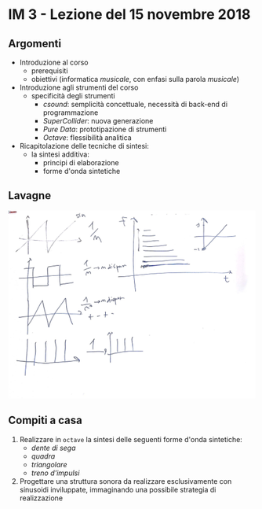 # IM 3 - Lezione del 15 novembre 2018

## Argomenti

* Introduzione al corso
  * prerequisiti
  * obiettivi (informatica *musicale*, con enfasi sulla parola *musicale*)
* Introduzione agli strumenti del corso
  * specificità degli strumenti
    * *csound*: semplicità concettuale, necessità di back-end di programmazione
    * *SuperCollider*: nuova generazione
    * *Pure Data*: prototipazione di strumenti
    * *Octave*: flessibilità analitica
* Ricapitolazione delle tecniche di sintesi:
  * la sintesi additiva:
    * principi di elaborazione
    * forme d'onda sintetiche

## Lavagne

![whiteboard 1](./TR3_IM_3_2018-11-15_11.20.14.jpg)

## Compiti a casa

1. Realizzare in `octave` la sintesi delle seguenti forme d'onda sintetiche:
   * *dente di sega*
   * *quadra*
   * *triangolare*
   * *treno d'impulsi*
2. Progettare una struttura sonora da realizzare esclusivamente con sinusoidi inviluppate, immaginando una possibile strategia di realizzazione
